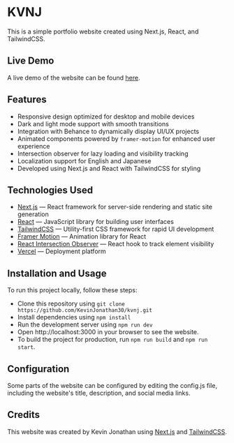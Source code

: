 # KVNJ
This is a simple portfolio website created using Next.js, React, and TailwindCSS.

## Live Demo
A live demo of the website can be found [here](https://kevin-jonathan.vercel.app/).

## Features

- Responsive design optimized for desktop and mobile devices  
- Dark and light mode support with smooth transitions  
- Integration with Behance to dynamically display UI/UX projects  
- Animated components powered by `framer-motion` for enhanced user experience  
- Intersection observer for lazy loading and visibility tracking  
- Localization support for English and Japanese  
- Developed using Next.js and React with TailwindCSS for styling

## Technologies Used

- [Next.js](https://nextjs.org/) — React framework for server-side rendering and static site generation  
- [React](https://reactjs.org/) — JavaScript library for building user interfaces  
- [TailwindCSS](https://tailwindcss.com/) — Utility-first CSS framework for rapid UI development  
- [Framer Motion](https://www.framer.com/motion/) — Animation library for React  
- [React Intersection Observer](https://github.com/thebuilder/react-intersection-observer) — React hook to track element visibility  
- [Vercel](https://vercel.com/) — Deployment platform

## Installation and Usage
To run this project locally, follow these steps:

- Clone this repository using `git clone https://github.com/KevinJonathan30/kvnj.git`
- Install dependencies using `npm install`
- Run the development server using `npm run dev`
- Open http://localhost:3000 in your browser to see the website.
- To build the project for production, run `npm run build` and `npm run start`.

## Configuration
Some parts of the website can be configured by editing the config.js file, including the website's title, description, and social media links.

## Credits
This website was created by Kevin Jonathan using [Next.js](https://nextjs.org/) and [TailwindCSS](https://tailwindcss.com/).